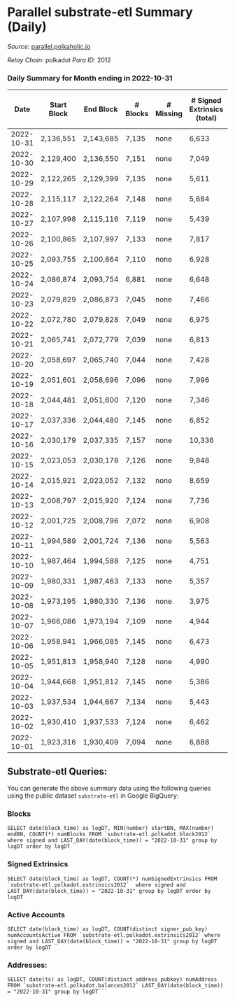 # Parallel substrate-etl Summary (Daily)

_Source_: [parallel.polkaholic.io](https://parallel.polkaholic.io)

*Relay Chain*: polkadot
*Para ID*: 2012



### Daily Summary for Month ending in 2022-10-31


| Date | Start Block | End Block | # Blocks | # Missing | # Signed Extrinsics (total) | # Active Accounts | # Addresses with Balances | # Events | # Transfers | # XCM Transfers In | # XCM Transfers Out |
| ---- | ----------- | --------- | -------- | --------- | --------------------------- | ----------------- | ------------------------- | -------- | ----------- | ------------------ | ------------------- |
| 2022-10-31 | 2,136,551 | 2,143,685 | 7,135 | none | 6,633 | 654 | 45,325 | 71,724 | 4,109 ($320,749) | 131 ($152,339) | 102 ($520,376) |
| 2022-10-30 | 2,129,400 | 2,136,550 | 7,151 | none | 7,049 | 566 | 45,291 | 71,179 | 4,133 ($84,292.23) | 125 ($119,757) | 69 ($62,918.68) |
| 2022-10-29 | 2,122,265 | 2,129,399 | 7,135 | none | 5,611 | 682 | 45,264 | 65,723 | 4,590 ($148,715) | 159 ($129,211) | 117 ($115,644) |
| 2022-10-28 | 2,115,117 | 2,122,264 | 7,148 | none | 5,684 | 506 | 45,240 | 63,308 | 4,064 ($125,695) | 120 ($184,470) | 95 ($72,819.46) |
| 2022-10-27 | 2,107,998 | 2,115,116 | 7,119 | none | 5,439 | 536 | 45,222 | 62,111 | 3,732 ($104,167) | 113 ($157,927) | 78 ($184,664) |
| 2022-10-26 | 2,100,865 | 2,107,997 | 7,133 | none | 7,817 | 632 |  | 78,294 | 4,996 ($816,960) | 173 ($251,164) | 128 ($155,076) |
| 2022-10-25 | 2,093,755 | 2,100,864 | 7,110 | none | 6,928 | 589 |  | 73,984 | 5,133 ($252,762) | 134 ($161,462) | 136 ($86,921.32) |
| 2022-10-24 | 2,086,874 | 2,093,754 | 6,881 | none | 6,648 | 641 | 45,090 | 72,464 | 4,878 ($150,044) | 184 ($97,496.24) | 107 ($68,710.18) |
| 2022-10-23 | 2,079,829 | 2,086,873 | 7,045 | none | 7,466 | 597 | 45,065 | 75,771 | 4,789 ($154,330) | 157 ($87,632.93) | 106 ($74,093.64) |
| 2022-10-22 | 2,072,780 | 2,079,828 | 7,049 | none | 6,975 | 517 | 45,016 | 71,727 | 4,713 ($176,697) | 163 ($65,650.29) | 112 ($53,017.34) |
| 2022-10-21 | 2,065,741 | 2,072,779 | 7,039 | none | 6,813 | 613 |  | 73,942 | 5,148 ($280,997) | 237 ($314,992) | 121 ($468,348) |
| 2022-10-20 | 2,058,697 | 2,065,740 | 7,044 | none | 7,428 | 598 |  | 75,346 | 4,706 ($187,335) | 191 ($80,536.83) | 131 ($75,131.62) |
| 2022-10-19 | 2,051,601 | 2,058,696 | 7,096 | none | 7,996 | 637 |  | 81,825 | 5,997 ($170,002) | 203 ($144,493) | 150 ($150,888) |
| 2022-10-18 | 2,044,481 | 2,051,600 | 7,120 | none | 7,346 | 610 | 44,877 | 76,704 | 5,130 ($178,044) | 169 ($545,811) | 117 ($43,220.35) |
| 2022-10-17 | 2,037,336 | 2,044,480 | 7,145 | none | 6,852 | 679 | 44,852 | 74,497 | 4,793 ($695,413) | 168 ($79,515.80) | 116 ($50,488.69) |
| 2022-10-16 | 2,030,179 | 2,037,335 | 7,157 | none | 10,336 | 672 |  | 92,743 | 5,435 ($1,713,910) | 280 ($705,201) | 159 ($78,234.38) |
| 2022-10-15 | 2,023,053 | 2,030,178 | 7,126 | none | 9,848 | 690 | 44,773 | 92,783 | 6,588 ($1,761,493) | 219 ($175,557) | 188 ($481,663) |
| 2022-10-14 | 2,015,921 | 2,023,052 | 7,132 | none | 8,659 | 649 | 44,732 | 87,516 | 6,633 ($3,059,033) | 263 ($118,516) | 154 ($64,876.53) |
| 2022-10-13 | 2,008,797 | 2,015,920 | 7,124 | none | 7,736 | 680 |  | 84,114 | 7,353 ($206,769) | 260 ($342,692) | 118 ($85,876.54) |
| 2022-10-12 | 2,001,725 | 2,008,796 | 7,072 | none | 6,908 | 585 | 44,664 | 69,296 | 3,820 ($1,230,081) | 154 ($132,054) | 106 ($103,378) |
| 2022-10-11 | 1,994,589 | 2,001,724 | 7,136 | none | 5,563 | 544 |  | 58,886 | 2,863 ($406,956) | 142 ($50,088.27) | 107 ($80,625.90) |
| 2022-10-10 | 1,987,464 | 1,994,588 | 7,125 | none | 4,751 | 539 |  | 58,558 | 7,131 ($2,970,922) | 118 ($57,187.43) | 71 ($48,680.07) |
| 2022-10-09 | 1,980,331 | 1,987,463 | 7,133 | none | 5,357 | 588 |  | 62,917 | 9,509 ($61,989.84) | 108 ($77,133.17) | 72 ($158,262) |
| 2022-10-08 | 1,973,195 | 1,980,330 | 7,136 | none | 3,975 | 504 | 44,547 | 55,111 | 9,415 ($70,195.12) | 118 ($32,269.17) | 84 ($21,088.10) |
| 2022-10-07 | 1,966,086 | 1,973,194 | 7,109 | none | 4,944 | 507 | 44,520 | 62,487 | 10,084 ($65,341.36) | 137 ($483,185) | 50 ($416,388) |
| 2022-10-06 | 1,958,941 | 1,966,085 | 7,145 | none | 6,473 | 1,010 | 44,490 | 70,712 | 10,695 ($107,682) | 142 ($90,859.53) | 87 ($78,148.74) |
| 2022-10-05 | 1,951,813 | 1,958,940 | 7,128 | none | 4,990 | 556 | 44,457 | 61,903 | 9,860 ($419,907) | 125 ($178,270) | 60 ($375,829) |
| 2022-10-04 | 1,944,668 | 1,951,812 | 7,145 | none | 5,386 | 564 | 44,417 | 63,824 | 9,982 ($76,636.44) | 135 ($106,338) | 72 ($90,641.22) |
| 2022-10-03 | 1,937,534 | 1,944,667 | 7,134 | none | 5,443 | 535 |  | 63,724 | 9,613 ($58,691.33) | 147 ($58,197.98) | 56 ($69,690.75) |
| 2022-10-02 | 1,930,410 | 1,937,533 | 7,124 | none | 6,462 | 534 |  | 69,808 | 10,306 ($74,389.05) | 135 ($101,694) | 66 ($73,352.72) |
| 2022-10-01 | 1,923,316 | 1,930,409 | 7,094 | none | 6,888 | 525 |  | 70,013 | 9,694 ($186,365) | 164 ($169,113) | 56 ($46,357.64) |

## Substrate-etl Queries:
You can generate the above summary data using the following queries using the public dataset `substrate-etl` in Google BigQuery:


### Blocks
```
SELECT date(block_time) as logDT, MIN(number) startBN, MAX(number) endBN, COUNT(*) numBlocks FROM `substrate-etl.polkadot.block2012`  where signed and LAST_DAY(date(block_time)) = "2022-10-31" group by logDT order by logDT
```


### Signed Extrinsics
```
SELECT date(block_time) as logDT, COUNT(*) numSignedExtrinsics FROM `substrate-etl.polkadot.extrinsics2012`  where signed and LAST_DAY(date(block_time)) = "2022-10-31" group by logDT order by logDT
```


### Active Accounts
```
SELECT date(block_time) as logDT, COUNT(distinct signer_pub_key) numAccountsActive FROM `substrate-etl.polkadot.extrinsics2012` where signed and LAST_DAY(date(block_time)) = "2022-10-31" group by logDT order by logDT
```


### Addresses:
```
SELECT date(ts) as logDT, COUNT(distinct address_pubkey) numAddress FROM `substrate-etl.polkadot.balances2012` LAST_DAY(date(block_time)) = "2022-10-31" group by logDT```

